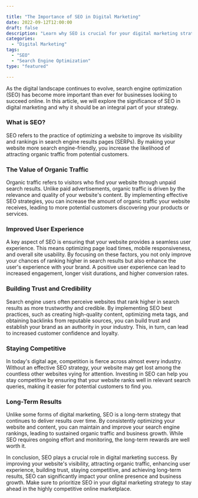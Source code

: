 ```yaml
---

title: "The Importance of SEO in Digital Marketing"
date: 2022-09-12T12:00:00
draft: false
description: "Learn why SEO is crucial for your digital marketing strategy"
categories:
  - "Digital Marketing"
tags:
  - "SEO"
  - "Search Engine Optimization"
type: "featured"

---
```


As the digital landscape continues to evolve, search engine optimization (SEO) has become more important than ever for businesses looking to succeed online. In this article, we will explore the significance of SEO in digital marketing and why it should be an integral part of your strategy.

### What is SEO?

SEO refers to the practice of optimizing a website to improve its visibility and rankings in search engine results pages (SERPs). By making your website more search engine-friendly, you increase the likelihood of attracting organic traffic from potential customers.

### The Value of Organic Traffic

Organic traffic refers to visitors who find your website through unpaid search results. Unlike paid advertisements, organic traffic is driven by the relevance and quality of your website's content. By implementing effective SEO strategies, you can increase the amount of organic traffic your website receives, leading to more potential customers discovering your products or services.

### Improved User Experience

A key aspect of SEO is ensuring that your website provides a seamless user experience. This means optimizing page load times, mobile responsiveness, and overall site usability. By focusing on these factors, you not only improve your chances of ranking higher in search results but also enhance the user's experience with your brand. A positive user experience can lead to increased engagement, longer visit durations, and higher conversion rates.

### Building Trust and Credibility

Search engine users often perceive websites that rank higher in search results as more trustworthy and credible. By implementing SEO best practices, such as creating high-quality content, optimizing meta tags, and obtaining backlinks from reputable sources, you can build trust and establish your brand as an authority in your industry. This, in turn, can lead to increased customer confidence and loyalty.

### Staying Competitive

In today's digital age, competition is fierce across almost every industry. Without an effective SEO strategy, your website may get lost among the countless other websites vying for attention. Investing in SEO can help you stay competitive by ensuring that your website ranks well in relevant search queries, making it easier for potential customers to find you.

### Long-Term Results

Unlike some forms of digital marketing, SEO is a long-term strategy that continues to deliver results over time. By consistently optimizing your website and content, you can maintain and improve your search engine rankings, leading to sustained organic traffic and business growth. While SEO requires ongoing effort and monitoring, the long-term rewards are well worth it.

In conclusion, SEO plays a crucial role in digital marketing success. By improving your website's visibility, attracting organic traffic, enhancing user experience, building trust, staying competitive, and achieving long-term results, SEO can significantly impact your online presence and business growth. Make sure to prioritize SEO in your digital marketing strategy to stay ahead in the highly competitive online marketplace.

